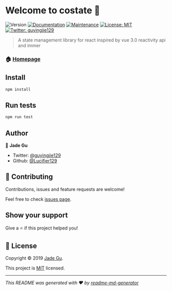 # Welcome to costate 👋
![Version](https://img.shields.io/badge/version-0.0.1-blue.svg?cacheSeconds=2592000)
[![Documentation](https://img.shields.io/badge/documentation-yes-brightgreen.svg)](https://github.com/Lucifier129/costate#readme)
[![Maintenance](https://img.shields.io/badge/Maintained%3F-yes-green.svg)](https://github.com/Lucifier129/costate/graphs/commit-activity)
[![License: MIT](https://img.shields.io/badge/License-MIT-yellow.svg)](https://github.com/Lucifier129/costate/blob/master/LICENSE)
[![Twitter: guyingjie129](https://img.shields.io/twitter/follow/guyingjie129.svg?style=social)](https://twitter.com/guyingjie129)

> A state management library for react inspired by vue 3.0 reactivity api and immer

### 🏠 [Homepage](https://github.com/Lucifier129/costate#readme)

## Install

```sh
npm install
```

## Run tests

```sh
npm run test
```

## Author

👤 **Jade Gu**

* Twitter: [@guyingjie129](https://twitter.com/guyingjie129)
* Github: [@Lucifier129](https://github.com/Lucifier129)

## 🤝 Contributing

Contributions, issues and feature requests are welcome!

Feel free to check [issues page](https://github.com/Lucifier129/costate/issues).

## Show your support

Give a ⭐️ if this project helped you!


## 📝 License

Copyright © 2019 [Jade Gu](https://github.com/Lucifier129).

This project is [MIT](https://github.com/Lucifier129/costate/blob/master/LICENSE) licensed.

***
_This README was generated with ❤️ by [readme-md-generator](https://github.com/kefranabg/readme-md-generator)_